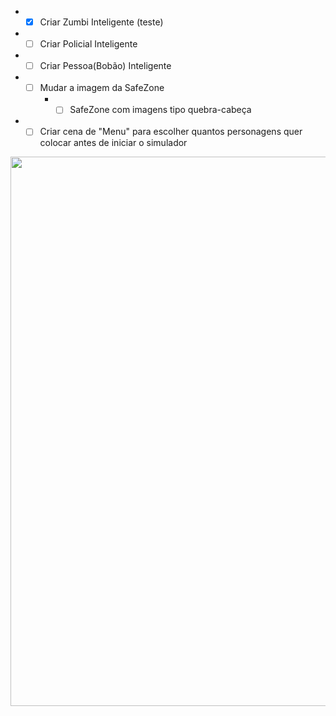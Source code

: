 
<p align="center">
  
  
  * - [x] Criar Zumbi Inteligente (teste)
  * - [ ] Criar Policial Inteligente
  * - [ ] Criar Pessoa(Bobão) Inteligente
  * - [ ] Mudar a imagem da SafeZone
      * - [ ] SafeZone com imagens tipo quebra-cabeça
  * - [ ] Criar cena de "Menu" para escolher quantos personagens quer colocar antes de iniciar o simulador

  <img width="708" height="879" src="https://i.imgur.com/8CpsvID.png">
</p>
